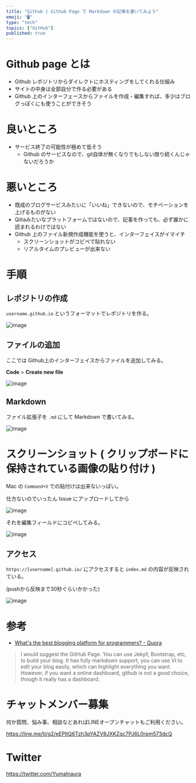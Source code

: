 ```yaml
---
title: "Github | Github Page で Markdown の記事を書いてみよう"
emoji: "🖥"
type: "tech"
topics: ["GitHub"]
published: true
---
```


# Github page とは

- Github レポジトリからダイレクトにホスティングをしてくれる仕組み
- サイトの中身は全部自分で作る必要がある
- Github 上のインターフェースからファイルを作成・編集すれば、多少はブログっぽくにも使うことができそう

# 良いところ

- サービス終了の可能性が極めて低そう
  - Github のサービスなので、git自体が無くなりでもしない限り続くんじゃないだろうか

# 悪いところ

- 既成のブログサービスみたいに「いいね」できないので、モチベーションを上げるものがない
- Qiitaみたいなプラットフォームではないので、記事を作っても、必ず誰かに読まれるわけではない
- Github 上のファイル新規作成機能を使うと、インターフェイスがイマイチ
  - スクリーンショットがコピペで貼れない
  - リアルタイムのプレビューが出来ない

# 手順

## レポジトリの作成

`username.github.io` というフォーマットでレポジトリを作る。

![image](https://qiita-image-store.s3.amazonaws.com/0/89618/8147c58b-3778-535e-06a4-67d1d586ce45.png)


## ファイルの追加

ここでは Github上のインターフェイスからファイルを追加してみる。

**Code** > **Create new file** 

![image](https://qiita-image-store.s3.amazonaws.com/0/89618/bcf877b3-473d-52db-5a7a-7b85b3a192ed.png)

## Markdown

ファイル拡張子を `.md` にして Markdown で書いてみる。

![image](https://qiita-image-store.s3.amazonaws.com/0/89618/aa97f429-868c-b72d-9196-5f10745c6e1e.png)


# スクリーンショット ( クリップボードに保持されている画像の貼り付け )

Mac の `Command+V` での貼付けは出来ないっぽい。

仕方ないのでいったん Issue にアップロードしてから

![image](https://qiita-image-store.s3.amazonaws.com/0/89618/4a449501-b868-51d9-bc52-3eb7bf6b3f1a.png)

それを編集フィールドにコピペしてみる。

![image](https://qiita-image-store.s3.amazonaws.com/0/89618/866d6a7d-65cf-0362-ae52-d0ae36435aee.png)

## アクセス

`https://[username].github.io/` にアクセスすると `index.md` の内容が反映されている。

(pushから反映まで30秒ぐらいかかった)

![image](https://qiita-image-store.s3.amazonaws.com/0/89618/ccf400ba-ecb6-3a61-2e5e-0bc8995dfe95.png)

# 参考

- [What's the best blogging platform for programmers? - Quora](https://www.quora.com/Whats-the-best-blogging-platform-for-programmers)

>I would suggest the GitHub Page. You can use Jekyll, Bootstrap, etc, to build your blog. It has fully markdown support, you can use VI to edit your blog easily, which can highlight everything you want. However, if you want a online dashboard, github is not a good choice, though it really has a dashboard.








<!-- Update From Qiita API -->

# チャットメンバー募集


何か質問、悩み事、相談などあればLINEオープンチャットもご利用ください。

https://line.me/ti/g2/eEPltQ6Tzh3pYAZV8JXKZqc7PJ6L0rpm573dcQ





# Twitter


https://twitter.com/YumaInaura


<!-- Update From Qiita API -->


